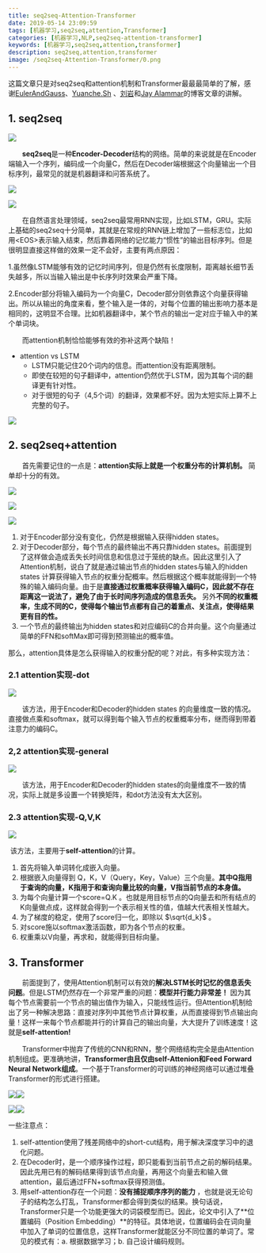 ```yaml
---
title: seq2seq-Attention-Transformer  
date: 2019-05-14 23:09:59
tags: [机器学习,seq2seq,attention,Transformer]
categories: [机器学习,NLP,seq2seq-attention-transformer]
keywords: [机器学习,seq2seq,attention,transformer]
description: seq2seq,attention,transformer
image: /seq2seq-Attention-Transformer/0.png
---
```


这篇文章只是对seq2seq和attention机制和Transformer最最最简单的了解，感谢[EulerAndGauss](https://www.zhihu.com/people/EulerAndGauss)、[Yuanche.Sh](https://www.zhihu.com/people/cheshengyuan) 、[刘岩](https://www.zhihu.com/people/yan-liu-43)和[Jay Alammar](https://jalammar.github.io/)的博客文章的讲解。

## 1. seq2seq

![](seq2seq-Attention-Transformer/1.png)

　　**seq2seq**是一种**Encoder-Decoder**结构的网络。简单的来说就是在Encoder端输入一个序列，编码成一个向量C，然后在Decoder端根据这个向量输出一个目标序列，最常见的就是机器翻译和问答系统了。

![](seq2seq-Attention-Transformer/2.png)

![](seq2seq-Attention-Transformer/14.png)

　　在自然语言处理领域，seq2seq最常用RNN实现，比如LSTM，GRU。实际上基础的seq2seq十分简单，其就是在常规的RNN链上增加了一些标志位，比如用\<EOS>表示输入结束，然后靠着网络的记忆能力“惯性”的输出目标序列。但是很明显直接这样做的效果一定不会好，主要有两点原因：

1.虽然像LSTM能够有效的记忆时间序列，但是仍然有长度限制，距离越长细节丢失越多，所以当输入输出是中长序列时效果会严重下降。

2.Encoder部分将输入编码为一个向量C，Decoder部分则依靠这个向量获得输出。所以从输出的角度来看，整个输入是一体的，对每个位置的输出影响力基本是相同的，这明显不合理。比如机器翻译中，某个节点的输出一定对应于输入中的某个单词块。

　　而attention机制恰恰能够有效的弥补这两个缺陷！

- attention vs LSTM
  - LSTM只能记住20个词内的信息。而attention没有距离限制。
  - 即使在较短的句子翻译中，attention仍然优于LSTM，因为其每个词的翻译更有针对性。
  - 对于很短的句子（4,5个词）的翻译，效果都不好。因为太短实际上算不上完整的句子。

![](seq2seq-Attention-Transformer/13.png)

## 2. seq2seq+attention

　　首先需要记住的一点是：**attention实际上就是一个权重分布的计算机制。** 简单却十分的有效。

 ![](seq2seq-Attention-Transformer/3.png)

![](seq2seq-Attention-Transformer/5.png)

![](seq2seq-Attention-Transformer/4.png)



1. 对于Encoder部分没有变化，仍然是根据输入获得hidden states。
2. 对于Decoder部分，每个节点的最终输出不再只靠hidden states。前面提到了这样做会造成丢失长时间信息和信息过于笼统的缺点。因此这里引入了Attention机制，说白了就是通过输出节点的hidden states与输入的hidden states 计算获得输入节点的权重分配概率。然后根据这个概率就能得到一个特殊的输入编码向量。由于是**直接通过权重概率获得输入编码C，因此就不存在距离这一说法了，避免了由于长时间序列造成的信息丢失。** 另外**不同的权重概率，生成不同的C，使得每个输出节点都有自己的着重点、关注点，使得结果更有目的性。**
3. 一个节点的最终输出为hidden states和对应编码C的合并向量。这个向量通过简单的FFN和softMax即可得到预测输出的概率值。

那么，attention具体是怎么获得输入的权重分配的呢？对此，有多种实现方法：

### 2.1 attention实现-dot

![](seq2seq-Attention-Transformer/6.png)

　　该方法，用于Encoder和Decoder的hidden states 的向量维度一致的情况。直接做点乘和softmax，就可以得到每个输入节点的权重概率分布，继而得到带着注意力的编码C。

### 2,2 attention实现-general

![](seq2seq-Attention-Transformer/7.png)

　　该方法，用于Encoder和Decoder的hidden states的向量维度不一致的情况，实际上就是多设置一个转换矩阵，和dot方法没有太大区别。

### 2.3 attention实现-Q,V,K

![](seq2seq-Attention-Transformer/8.png)

​	该方法，主要用于**self-attention**的计算。

1. 首先将输入单词转化成嵌入向量。
2. 根据嵌入向量得到 Q，K，V（Query，Key，Value）三个向量。**其中Q指用于查询的向量，K指用于和查询向量比较的向量，V指当前节点的本身值。** 
3. 为每个向量计算一个score=Q.K 。也就是用目标节点的Q向量去和所有结点的K向量做点成，这样就会得到一个表示相关性的值，值越大代表相关性越大。 
4. 为了梯度的稳定，使用了score归一化，即除以 $\sqrt{d_k}$ 。
5. 对score施以softmax激活函数，即为各个节点的权重。
6. 权重乘以V向量，再求和，就能得到目标向量。




## 3. Transformer

　　前面提到了，使用Attention机制可以有效的**解决LSTM长时记忆的信息丢失问题**。但是LSTM仍然存在一个非常严重的问题：**模型并行能力非常差！** 因为其每个节点需要前一个节点的输出值作为输入，只能线性运行。但Attention机制给出了另一种解决思路：直接对序列中其他节点计算权重，从而直接得到节点输出向量！这样一来每个节点都能并行的计算自己的输出向量，大大提升了训练速度！这就是**self-attention!** 

　　Transformer中抛弃了传统的CNN和RNN，整个网络结构完全是由Attention机制组成。更准确地讲，**Transformer由且仅由self-Attenion和Feed Forward Neural Network组成**。一个基于Transformer的可训练的神经网络可以通过堆叠Transformer的形式进行搭建。

![](seq2seq-Attention-Transformer/12.png)![](seq2seq-Attention-Transformer/9.png)

![](seq2seq-Attention-Transformer/10.png)![](seq2seq-Attention-Transformer/11.png)



一些注意点：

1. self-attention使用了残差网络中的short-cut结构，用于解决深度学习中的退化问题。
2. 在Decoder时，是一个顺序操作过程，即只能看到当前节点之前的解码结果。因此先用已有的解码结果得到该节点向量，再用这个向量去和输入做attention，最后通过FFN+softmax获得预测值。
3. 用self-attention存在一个问题：**没有捕捉顺序序列的能力** ，也就是说无论句子的结构怎么打乱，Transformer都会得到类似的结果。换句话说，Transformer只是一个功能更强大的词袋模型而已。因此，论文中引入了**位置编码（Position Embedding）**的特征。具体地说，位置编码会在词向量中加入了单词的位置信息，这样Transformer就能区分不同位置的单词了。常见的模式有：a. 根据数据学习；b. 自己设计编码规则。




























